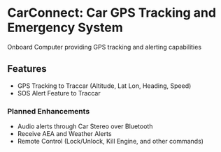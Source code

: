 # CarConnect: Car GPS Tracking and Emergency System
Onboard Computer providing GPS tracking and alerting capabilities

## Features
- GPS Tracking to Traccar (Altitude, Lat Lon, Heading, Speed)
- SOS Alert Feature to Traccar


### Planned Enhancements
- Audio alerts through Car Stereo over Bluetooth
- Receive AEA and Weather Alerts
- Remote Control (Lock/Unlock, Kill Engine, and other commands)
